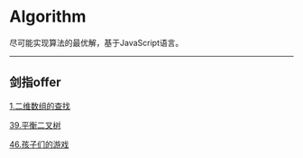 # Algorithm

尽可能实现算法的最优解，基于JavaScript语言。

---

## 剑指offer

[1.二维数组的查找](剑指offer/1.二维数组的查找/README.md)

[39.平衡二叉树](https://github.com/starkmage/Algorithm/tree/master/%E5%89%91%E6%8C%87offer/39.%E5%B9%B3%E8%A1%A1%E4%BA%8C%E5%8F%89%E6%A0%91)

[46.孩子们的游戏](https://github.com/starkmage/Algorithm/tree/master/%E5%89%91%E6%8C%87offer/46.%E5%AD%A9%E5%AD%90%E4%BB%AC%E7%9A%84%E6%B8%B8%E6%88%8F)

